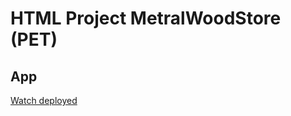 # HTML Project MetralWoodStore (PET)

## App
[Watch deployed](https://kultibus.github.io/permgiprovodhoz)